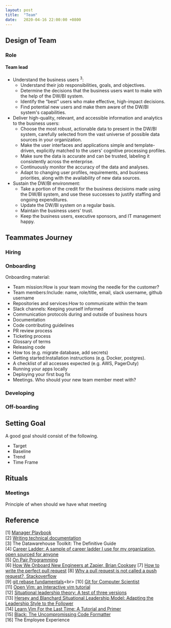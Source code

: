 ```yaml
---
layout: post
title:  "Team"
date:   2020-04-16 22:00:00 +0800
---
```


## Design of Team

### Role

#### Team lead 

- Understand the business users <sup>3</sup>:
  - Understand their job responsibilities, goals, and objectives.
  - Determine the decisions that the business users want to make with the help of the DW/BI system.
  - Identify the “best” users who make effective, high-impact decisions.
  - Find potential new users and make them aware of the DW/BI system's capabilities.
- Deliver high-quality, relevant, and accessible information and analytics to the business users:
  - Choose the most robust, actionable data to present in the DW/BI system, carefully selected from the vast universe of possible data sources in your organization.
  - Make the user interfaces and applications simple and template-driven, explicitly matched to the users' cognitive processing profiles.
  - Make sure the data is accurate and can be trusted, labeling it consistently across the enterprise.
  - Continuously monitor the accuracy of the data and analyses.
  - Adapt to changing user profiles, requirements, and business priorities, along with the availability of new data sources.
- Sustain the DW/BI environment:
  - Take a portion of the credit for the business decisions made using the DW/BI system, and use these successes to justify staffing and ongoing expenditures.
  - Update the DW/BI system on a regular basis.
  - Maintain the business users' trust.
  - Keep the business users, executive sponsors, and IT management happy.

## Teammates Journey

### Hiring

### Onboarding

Onboarding material:

- Team mission:How is your team moving the needle for the customer?
- Team members:Include: name, role/title, email, slack username, github username
- Repositories and services:How to communicate within the team
- Slack channels: Keeping yourself informed
- Communication protocols during and outside of business hours
- Documentation
- Code contributing guidelines
- PR review process
- Ticketing process
- Glossary of terms
- Releasing code
- How tos (e.g. migrate database, add secrets)
- Getting started:Installation instructions (e.g. Docker, postgres).
- A checklist of all accesses expected (e.g. AWS, PagerDuty)
- Running your apps locally
- Deploying your first bug fix
- Meetings. Who should your new team member meet with?


### Developing


### Off-boarding


## Setting Goal

A good goal should consist of the following.

- Target
- Baseline
- Trend
- Time Frame

## Rituals
### Meetings

Principle of when should we have what meeting



## Reference

[1] [Manager Playbook](https://github.com/ksindi/managers-playbook) <br>
[2] [Writing technical documentation](https://developers.google.com/tech-writing) <br>
[3] The Datawarehouse Toolkit: The Definitive Guide <br>
[4] [Career Ladder: A sample of career ladder I use for my organization, open sourced for anyone](https://career-ladders.dev/) <br>
[5] [On Pair Programming](https://martinfowler.com/articles/on-pair-programming.html)<br>
[6] [How We Onboard New Engineers at Zapier, Brian Cooksey](https://zapier.com/engineering/engineer-onboarding/)
[7] [How to write the perfect pull request](https://github.blog/2015-01-21-how-to-write-the-perfect-pull-request/)
[8] [Why a pull request is not called a push request?, Stackoverflow](https://stackoverflow.com/questions/21657430/why-is-a-git-pull-request-not-called-a-push-request)<br>
[9] [git rebase fundamentals](https://www.atlassian.com/git/tutorials/rewriting-history/git-rebase#:~:text=From%20a%20content%20perspective%2C%20rebasing,them%20to%20the%20specified%20base.)<br>
[10] [Git for Computer Scientist](https://eagain.net/articles/git-for-computer-scientists/)<br>
[11] [Open Vim: an Interactive vim tutorial](https://www.openvim.com/) <br>
[12] [Situational leadership theory: A test of three versions](https://www.sciencedirect.com/science/article/pii/S1048984309001507) <br>
[13] [Hersey and Blanchard Situational Leadership Model: Adapting the Leadership Style to the Follower](https://www.business-to-you.com/hersey-blanchard-situational-leadership-model/) <br>
[14] [Learn Vim For the Last Time: A Tutorial and Primer
](https://danielmiessler.com/study/vim/) <br>
[15] [Black: The Uncompromissing Code Formatter](https://github.com/psf/black) <br>
[16] The Employee Experience
